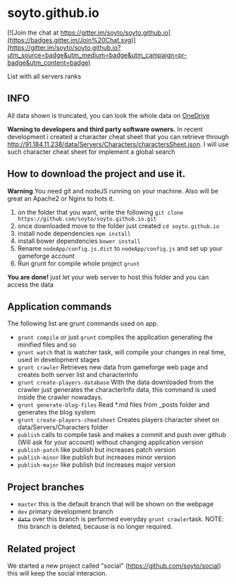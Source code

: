 # soyto.github.io

[![Join the chat at https://gitter.im/soyto/soyto.github.io](https://badges.gitter.im/Join%20Chat.svg)](https://gitter.im/soyto/soyto.github.io?utm_source=badge&utm_medium=badge&utm_campaign=pr-badge&utm_content=badge)

List with all servers ranks

## INFO

 All data shown is truncated, you can look the whole data on <a href="https://onedrive.live.com/redir?resid=A6F68B73AE6BAE48!106&authkey=!AFGSFbCYU9lEuSw&ithint=folder%2c" target="_blank">OneDrive</a>


**Warning to developers and third party software owners.**
In recent development i created a character cheat sheet that you can retrieve through http://91.184.11.238/data/Servers/Characters/charactersSheet.json.
I will use such character cheat sheet for implement a global search


## How to download the project and use it.

**Warning** You need git and nodeJS running on your machine. Also will be great an Apache2 or Nginx to hots it.

1. on the folder that you want, write the following `git clone https://github.com/soyto/soyto.github.io.git`
2. once downloaded move to the folder just created `cd soyto.github.io`
3. install node dependencies `npm install`
4. install bower dependencies `bower install`
5. Rename `nodeApp/config.js.dist` to `nodeApp/config.js` and set up your gameforge account
5. Run grunt for compile whole project `grunt`

**You are done!** just let your web server to host this folder and you can access the data


## Application commands

The following list are grunt commands used on app.

- `grunt compile` or just `grunt` compiles the application generating the minified files and so
- `grunt watch` that is watcher task, will compile your changes in real time, used in development stages
- `grunt crawler` Retrieves new data from gameforge web page and creates both server list and characterInfo
- `grunt create-players-database` With the data downloaded from the crawler just generates the characterInfo data, this command is used inside the crawler nowadays.
- `grunt generate-blog-files` Read *.md files from _posts folder and generates the blog system
- `grunt create-players-cheatsheet` Creates players character sheet on data/Servers/Characters folder
- `publish` calls to compile task and makes a commit and push over github (Will ask for your account) without changing application version
- `publish-patch` like publish but increases patch version
- `publish-minor` like publish but increases minor version
- `publish-major` like publish but increases major version


## Project branches
- `master` this is the default branch that will be shown on the webpage
- `dev` primary development branch
- <del>`data`</del> over this branch is performed everyday `grunt crawler`task. NOTE: this branch is deleted, because is no longer required.


## Related project
We started a new project called "social" (https://github.com/soyto/social) this will keep the social interacion.

